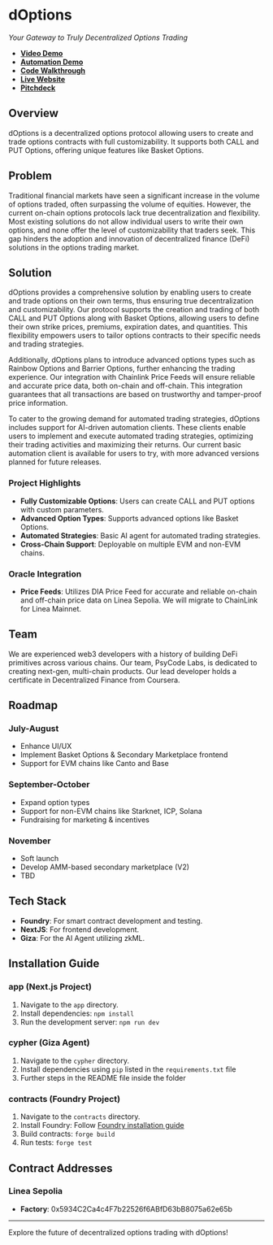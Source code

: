 # dOptions

*Your Gateway to Truly Decentralized Options Trading*

- **[Video Demo](https://youtu.be/OV_RVZxUJ38)**
- **[Automation Demo](https://youtu.be/AZyX4mt8d8c)**
- **[Code Walkthrough](https://youtu.be/anJyjkQ6W0g)**
- **[Live Website](https://doptions.vercel.app/)**
- **[Pitchdeck](https://doptions-uokcwbj.gamma.site/)**

## Overview
dOptions is a decentralized options protocol allowing users to create and trade options contracts with full customizability. It supports both CALL and PUT Options, offering unique features like Basket Options.

## Problem
Traditional financial markets have seen a significant increase in the volume of options traded, often surpassing the volume of equities. However, the current on-chain options protocols lack true decentralization and flexibility. Most existing solutions do not allow individual users to write their own options, and none offer the level of customizability that traders seek. This gap hinders the adoption and innovation of decentralized finance (DeFi) solutions in the options trading market.

## Solution
dOptions provides a comprehensive solution by enabling users to create and trade options on their own terms, thus ensuring true decentralization and customizability. Our protocol supports the creation and trading of both CALL and PUT Options along with Basket Options, allowing users to define their own strike prices, premiums, expiration dates, and quantities. This flexibility empowers users to tailor options contracts to their specific needs and trading strategies.

Additionally, dOptions plans to introduce advanced options types such as Rainbow Options and Barrier Options, further enhancing the trading experience. Our integration with Chainlink Price Feeds will ensure reliable and accurate price data, both on-chain and off-chain. This integration guarantees that all transactions are based on trustworthy and tamper-proof price information.

To cater to the growing demand for automated trading strategies, dOptions includes support for AI-driven automation clients. These clients enable users to implement and execute automated trading strategies, optimizing their trading activities and maximizing their returns. Our current basic automation client is available for users to try, with more advanced versions planned for future releases.

### Project Highlights
- **Fully Customizable Options**: Users can create CALL and PUT options with custom parameters.
- **Advanced Option Types**: Supports advanced options like Basket Options.
- **Automated Strategies**: Basic AI agent for automated trading strategies.
- **Cross-Chain Support**: Deployable on multiple EVM and non-EVM chains.

### Oracle Integration
- **Price Feeds**: Utilizes DIA Price Feed for accurate and reliable on-chain and off-chain price data on Linea Sepolia. We will migrate to ChainLink for Linea Mainnet.

## Team
We are experienced web3 developers with a history of building DeFi primitives across various chains. Our team, PsyCode Labs, is dedicated to creating next-gen, multi-chain products. Our lead developer holds a certificate in Decentralized Finance from Coursera.

## Roadmap
### July-August
- Enhance UI/UX
- Implement Basket Options & Secondary Marketplace frontend
- Support for EVM chains like Canto and Base

### September-October
- Expand option types
- Support for non-EVM chains like Starknet, ICP, Solana
- Fundraising for marketing & incentives

### November
- Soft launch
- Develop AMM-based secondary marketplace (V2)
- TBD

## Tech Stack
- **Foundry**: For smart contract development and testing.
- **NextJS**: For frontend development.
- **Giza**: For the AI Agent utilizing zkML.

## Installation Guide
### app (Next.js Project)
1. Navigate to the `app` directory.
2. Install dependencies: `npm install`
3. Run the development server: `npm run dev`

### cypher (Giza Agent)
1. Navigate to the `cypher` directory.
2. Install dependencies using `pip` listed in the `requirements.txt` file
3. Further steps in the README file inside the folder

### contracts (Foundry Project)
1. Navigate to the `contracts` directory.
2. Install Foundry: Follow [Foundry installation guide](https://book.getfoundry.sh/getting-started/installation.html)
3. Build contracts: `forge build`
4. Run tests: `forge test`

## Contract Addresses
### Linea Sepolia
- **Factory**: 0x5934C2Ca4c4F7b22526f6ABfD63bB8075a62e65b

---

Explore the future of decentralized options trading with dOptions!
